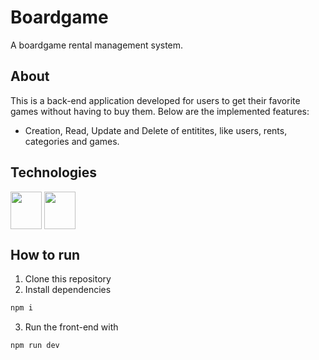 # Boardgame

A boardgame rental management system.

## About

This is a back-end application developed for users to get their favorite games without having to buy them. Below are the implemented features:

- Creation, Read, Update and Delete of entitites, like users, rents, categories and games.

## Technologies

<div>
    <img align="center" height="60" width="50" src="https://cdn.jsdelivr.net/gh/devicons/devicon/icons/nodejs/nodejs-original.svg" />
    <img align="center" height="60" width="50" src="https://cdn.jsdelivr.net/gh/devicons/devicon/icons/postgresql/postgresql-original-wordmark.svg" />
</div>

## How to run
1. Clone this repository
2. Install dependencies
```bash
npm i
```
3. Run the front-end with
```bash
npm run dev
```
